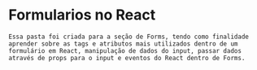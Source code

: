 # Formularios no React

    Essa pasta foi criada para a seção de Forms, tendo como finalidade aprender sobre as tags e atributos mais utilizados dentro de um
    formulário em React, manipulação de dados do input, passar dados através de props para o input e eventos do React dentro de Forms.
